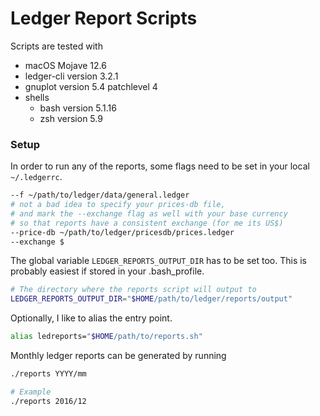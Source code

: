 # Ledger Report Scripts

Scripts are tested with

- macOS Mojave 12.6
- ledger-cli version 3.2.1
- gnuplot version 5.4 patchlevel 4
- shells
  - bash version 5.1.16
  - zsh version 5.9

### Setup

In order to run any of the reports, some flags need to be set in your local `~/.ledgerrc`.
```sh
--f ~/path/to/ledger/data/general.ledger
# not a bad idea to specify your prices-db file,
# and mark the --exchange flag as well with your base currency
# so that reports have a consistent exchange (for me its US$)
--price-db ~/path/to/ledger/pricesdb/prices.ledger
--exchange $
```

The global variable `LEDGER_REPORTS_OUTPUT_DIR` has to be set too. This is probably easiest if stored in your .bash_profile.
```sh
# The directory where the reports script will output to
LEDGER_REPORTS_OUTPUT_DIR="$HOME/path/to/ledger/reports/output"
```

Optionally, I like to alias the entry point.

```bash
alias ledreports="$HOME/path/to/reports.sh"
```


Monthly ledger reports can be generated by running

```bash
./reports YYYY/mm

# Example
./reports 2016/12
```

